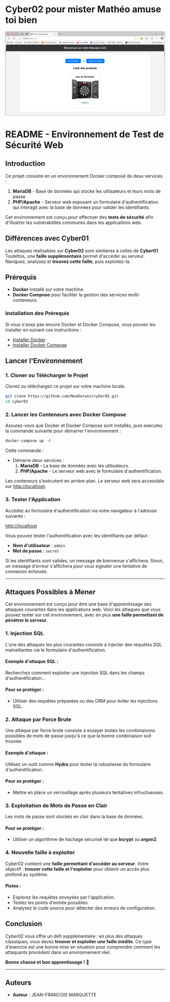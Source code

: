 # Cyber02 pour mister Mathéo  amuse toi bien
![site du mauvais coin](capture.png)

# README - Environnement de Test de Sécurité Web

## Introduction

Ce projet consiste en un environnement Docker composé de deux services :
1. **MariaDB** - Base de données qui stocke les utilisateurs et leurs mots de passe.
2. **PHP/Apache** - Serveur web exposant un formulaire d'authentification qui interagit avec la base de données pour valider les identifiants.

Cet environnement est conçu pour effectuer des **tests de sécurité** afin d'illustrer les vulnérabilités communes dans les applications web.

## Différences avec Cyber01

Les attaques réalisables sur **Cyber02** sont similaires à celles de **Cyber01**. Toutefois, une **faille supplémentaire** permet d'accéder au serveur. Naviguez, analysez et **trouvez cette faille**, puis exploitez-la.

## Prérequis

- **Docker** installé sur votre machine.
- **Docker Compose** pour faciliter la gestion des services multi-conteneurs.

### Installation des Prérequis

Si vous n'avez pas encore Docker et Docker Compose, vous pouvez les installer en suivant ces instructions :

- [Installer Docker](https://docs.docker.com/get-docker/)
- [Installer Docker Compose](https://docs.docker.com/compose/install/)

## Lancer l'Environnement

### 1. Cloner ou Télécharger le Projet

Clonez ou téléchargez ce projet sur votre machine locale.

```bash
git clone https://github.com/NeoDarwin/cyber02.git
cd cyber02
```

### 2. Lancer les Conteneurs avec Docker Compose

Assurez-vous que Docker et Docker Compose sont installés, puis exécutez la commande suivante pour démarrer l'environnement :

```bash
docker-compose up -d
```

Cette commande :
- Démarre deux services :
  1. **MariaDB** - La base de données avec les utilisateurs.
  2. **PHP/Apache** - Le serveur web avec le formulaire d'authentification.
  
Les conteneurs s'exécutent en arrière-plan. Le serveur web sera accessible sur [http://localhost](http://localhost).

### 3. Tester l'Application

Accédez au formulaire d'authentification via votre navigateur à l'adresse suivante :

[http://localhost](http://localhost)

Vous pouvez tester l'authentification avec les identifiants par défaut :
- **Nom d'utilisateur** : `admin`
- **Mot de passe** : `secret`

Si les identifiants sont valides, un message de bienvenue s'affichera. Sinon, un message d'erreur s'affichera pour vous signaler une tentative de connexion échouée.

---

## Attaques Possibles à Mener

Cet environnement est conçu pour être une base d'apprentissage des attaques courantes dans les applications web. Voici les attaques que vous pouvez tester sur cet environnement, avec en plus **une faille permettant de pénétrer le serveur**.

### 1. **Injection SQL**

L'une des attaques les plus courantes consiste à injecter des requêtes SQL malveillantes via le formulaire d'authentification.

#### Exemple d'attaque SQL :

Recherchez comment exploiter une injection SQL dans les champs d'authentification...

#### Pour se protéger :
- Utiliser des requêtes préparées ou des ORM pour éviter les injections SQL.

### 2. **Attaque par Force Brute**

Une attaque par force brute consiste à essayer toutes les combinaisons possibles de mots de passe jusqu'à ce que la bonne combinaison soit trouvée.

#### Exemple d'attaque :

Utilisez un outil comme **Hydra** pour tester la robustesse du formulaire d'authentification.

#### Pour se protéger :
- Mettre en place un verrouillage après plusieurs tentatives infructueuses.

### 3. **Exploitation de Mots de Passe en Clair**

Les mots de passe sont stockés en clair dans la base de données.

#### Pour se protéger :
- Utiliser un algorithme de hachage sécurisé tel que **bcrypt** ou **argon2**.

### 4. **Nouvelle faille à exploiter**

Cyber02 contient une **faille permettant d'accéder au serveur**. Votre objectif : **trouver cette faille et l'exploiter** pour obtenir un accès plus profond au système.

#### Pistes :
- Explorez les requêtes envoyées par l'application.
- Testez les points d'entrée possibles.
- Analysez le code source pour détecter des erreurs de configuration.

## Conclusion

Cyber02 vous offre un défi supplémentaire : en plus des attaques classiques, vous devez **trouver et exploiter une faille inédite**. Ce type d'exercice est une bonne mise en situation pour comprendre comment les attaquants procèdent dans un environnement réel.

**Bonne chasse et bon apprentissage !** 🚀

---

## Auteurs

- **Auteur** : JEAN-FRANCOIS MARQUETTE
